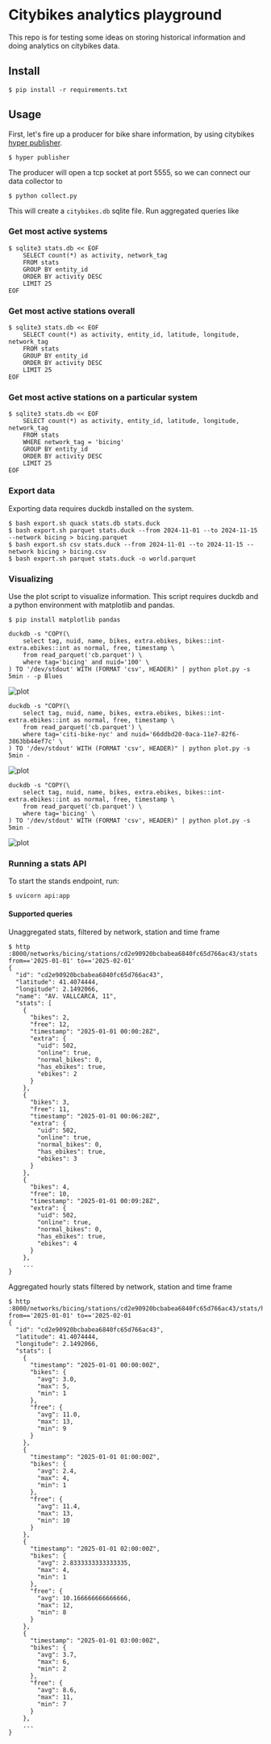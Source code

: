 # Citybikes analytics playground

This repo is for testing some ideas on storing historical information and doing
analytics on citybikes data.

## Install

```console
$ pip install -r requirements.txt
```

## Usage

First, let's fire up a producer for bike share information, by using citybikes
[hyper publisher].

```console
$ hyper publisher
```

[hyper publisher]: https://github.com/citybikes/hyper

The producer will open a tcp socket at port 5555, so we can connect our data
collector to

```console
$ python collect.py
```

This will create a `citybikes.db` sqlite file. Run aggregated queries like

### Get most active systems

```console
$ sqlite3 stats.db << EOF
    SELECT count(*) as activity, network_tag
    FROM stats
    GROUP BY entity_id
    ORDER BY activity DESC
    LIMIT 25
EOF
```

### Get most active stations overall

```console
$ sqlite3 stats.db << EOF
    SELECT count(*) as activity, entity_id, latitude, longitude, network_tag
    FROM stats
    GROUP BY entity_id
    ORDER BY activity DESC
    LIMIT 25
EOF
```

### Get most active stations on a particular system

```console
$ sqlite3 stats.db << EOF
    SELECT count(*) as activity, entity_id, latitude, longitude, network_tag
    FROM stats
    WHERE network_tag = 'bicing'
    GROUP BY entity_id
    ORDER BY activity DESC
    LIMIT 25
EOF
```

### Export data

Exporting data requires duckdb installed on the system.

```console
$ bash export.sh quack stats.db stats.duck
$ bash export.sh parquet stats.duck --from 2024-11-01 --to 2024-11-15 --network bicing > bicing.parquet
$ bash export.sh csv stats.duck --from 2024-11-01 --to 2024-11-15 --network bicing > bicing.csv
$ bash export.sh parquet stats.duck -o world.parquet
```

### Visualizing

Use the plot script to visualize information. This script requires duckdb and
a python environment with matplotlib and pandas.

```console
$ pip install matplotlib pandas
```

```console
duckdb -s "COPY(\
    select tag, nuid, name, bikes, extra.ebikes, bikes::int-extra.ebikes::int as normal, free, timestamp \
    from read_parquet('cb.parquet') \
    where tag='bicing' and nuid='100' \
) TO '/dev/stdout' WITH (FORMAT 'csv', HEADER)" | python plot.py -s 5min - -p Blues
```
![plot](https://github.com/user-attachments/assets/afc5cea3-279f-4c2c-957e-5df320dd1cba)


```console
duckdb -s "COPY(\
    select tag, nuid, name, bikes, extra.ebikes, bikes::int-extra.ebikes::int as normal, free, timestamp \
    from read_parquet('cb.parquet') \
    where tag='citi-bike-nyc' and nuid='66ddbd20-0aca-11e7-82f6-3863bb44ef7c' \
) TO '/dev/stdout' WITH (FORMAT 'csv', HEADER)" | python plot.py -s 5min -
```
![plot](https://github.com/user-attachments/assets/ba6269a1-c6c0-4c8a-bc60-e1d09d505f6f)


```console
duckdb -s "COPY(\
    select tag, nuid, name, bikes, extra.ebikes, bikes::int-extra.ebikes::int as normal, free, timestamp \
    from read_parquet('cb.parquet') \
    where tag='bicing' \
) TO '/dev/stdout' WITH (FORMAT 'csv', HEADER)" | python plot.py -s 5min -
```
![plot](https://github.com/user-attachments/assets/e5502607-ce95-47a7-8252-b4fdc1a1cf79)


### Running a stats API

To start the stands endpoint, run:

```console
$ uvicorn api:app
```

#### Supported queries

Unaggregated stats, filtered by network, station and time frame

```console
$ http :8000/networks/bicing/stations/cd2e90920bcbabea6840fc65d766ac43/stats from=='2025-01-01' to=='2025-02-01'
{
  "id": "cd2e90920bcbabea6840fc65d766ac43",
  "latitude": 41.4074444,
  "longitude": 2.1492066,
  "name": "AV. VALLCARCA, 11",
  "stats": [
    {
      "bikes": 2,
      "free": 12,
      "timestamp": "2025-01-01 00:00:28Z",
      "extra": {
        "uid": 502,
        "online": true,
        "normal_bikes": 0,
        "has_ebikes": true,
        "ebikes": 2
      }
    },
    {
      "bikes": 3,
      "free": 11,
      "timestamp": "2025-01-01 00:06:28Z",
      "extra": {
        "uid": 502,
        "online": true,
        "normal_bikes": 0,
        "has_ebikes": true,
        "ebikes": 3
      }
    },
    {
      "bikes": 4,
      "free": 10,
      "timestamp": "2025-01-01 00:09:28Z",
      "extra": {
        "uid": 502,
        "online": true,
        "normal_bikes": 0,
        "has_ebikes": true,
        "ebikes": 4
      }
    },
    ...
}

```

Aggregated hourly stats filtered by network, station and time frame

```console
$ http :8000/networks/bicing/stations/cd2e90920bcbabea6840fc65d766ac43/stats/hourly from=='2025-01-01' to=='2025-02-01
{
  "id": "cd2e90920bcbabea6840fc65d766ac43",
  "latitude": 41.4074444,
  "longitude": 2.1492066,
  "stats": [
    {
      "timestamp": "2025-01-01 00:00:00Z",
      "bikes": {
        "avg": 3.0,
        "max": 5,
        "min": 1
      },
      "free": {
        "avg": 11.0,
        "max": 13,
        "min": 9
      }
    },
    {
      "timestamp": "2025-01-01 01:00:00Z",
      "bikes": {
        "avg": 2.4,
        "max": 4,
        "min": 1
      },
      "free": {
        "avg": 11.4,
        "max": 13,
        "min": 10
      }
    },
    {
      "timestamp": "2025-01-01 02:00:00Z",
      "bikes": {
        "avg": 2.8333333333333335,
        "max": 4,
        "min": 1
      },
      "free": {
        "avg": 10.166666666666666,
        "max": 12,
        "min": 8
      }
    },
    {
      "timestamp": "2025-01-01 03:00:00Z",
      "bikes": {
        "avg": 3.7,
        "max": 6,
        "min": 2
      },
      "free": {
        "avg": 8.6,
        "max": 11,
        "min": 7
      }
    },
    ...
}

```
